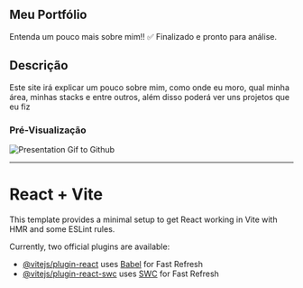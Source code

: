 ## Meu Portfólio

Entenda um pouco mais sobre mim!!
✅ Finalizado e pronto para análise.

## Descrição          


Este site irá explicar um pouco sobre mim, como onde eu moro, qual minha área, minhas stacks e entre outros, além disso poderá ver uns projetos que eu fiz

### Pré-Visualização

![Presentation Gif to Github](https://github.com/user-attachments/assets/9bf6ea33-480c-4bb4-bd6a-b7e07df49ffc)


------------------------

# React + Vite

This template provides a minimal setup to get React working in Vite with HMR and some ESLint rules.

Currently, two official plugins are available:

- [@vitejs/plugin-react](https://github.com/vitejs/vite-plugin-react/blob/main/packages/plugin-react/README.md) uses [Babel](https://babeljs.io/) for Fast Refresh
- [@vitejs/plugin-react-swc](https://github.com/vitejs/vite-plugin-react-swc) uses [SWC](https://swc.rs/) for Fast Refresh
